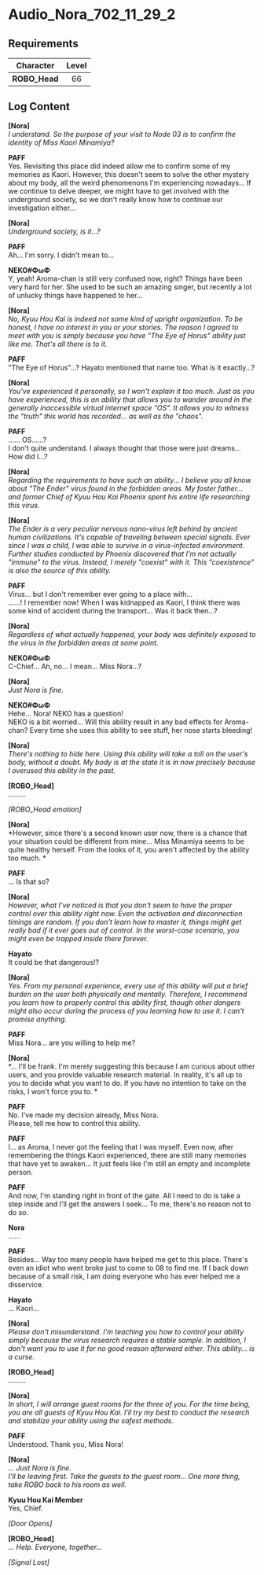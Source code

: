 # Audio_Nora_702_11_29_2
## Requirements
|  Character  |Level|
|-------------|:---:|
|**ROBO_Head**| 66  |

## Log Content
**[Nora]**<br>
*I understand. So the purpose of your visit to Node 03 is to confirm the identity of Miss Kaori Minamiya?*

**PAFF**<br>
Yes. Revisiting this place did indeed allow me to confirm some of my memories as Kaori. However, this doesn't seem to solve the other mystery about my body, all the weird phenomenons I'm experiencing nowadays... If we continue to delve deeper, we might have to get involved with the underground society, so we don't really know how to continue our investigation either...

**[Nora]**<br>
*Underground society, is it...?*

**PAFF**<br>
Ah... I'm sorry. I didn't mean to...

**NEKO#ΦωΦ**<br>
Y, yeah! Aroma\-chan is still very confused now, right? Things have been very hard for her. She used to be such an amazing singer, but recently a lot of unlucky things have happened to her...

**[Nora]**<br>
*No, Kyuu Hou Kai is indeed not some kind of upright organization. To be honest, I have no interest in you or your stories. The reason I agreed to meet with you is simply because you have "The Eye of Horus" ability just like me. That's all there is to it.*

**PAFF**<br>
"The Eye of Horus"...? Hayato mentioned that name too. What is it exactly...?

**[Nora]**<br>
*You've experienced it personally, so I won't explain it too much. Just as you have experienced, this is an ability that allows you to wander around in the generally inaccessible virtual internet space "OS". It allows you to witness the "truth" this world has recorded... as well as the "chaos".*

**PAFF**<br>
...... OS......?<br>
I don't quite understand. I always thought that those were just dreams...<br>
How did I...?

**[Nora]**<br>
*Regarding the requirements to have such an ability... I believe you all know about "The Ender" virus found in the forbidden areas. My foster father... and former Chief of Kyuu Hou Kai Phoenix spent his entire life researching this virus.*

**[Nora]**<br>
*The Ender is a very peculiar nervous nano\-virus left behind by ancient human civilizations. It's capable of traveling between special signals. Ever since I was a child, I was able to survive in a virus\-infected environment. Further studies conducted by Phoenix discovered that I'm not actually "immune" to the virus. Instead, I merely "coexist" with it. This "coexistence" is also the source of this ability.*

**PAFF**<br>
Virus... but I don't remember ever going to a place with...<br>
......! I remember now! When I was kidnapped as Kaori, I think there was some kind of accident during the transport... Was it back then...?

**[Nora]**<br>
*Regardless of what actually happened, your body was definitely exposed to the virus in the forbidden areas at some point.*

**NEKO#ΦωΦ**<br>
C\-Chief... Ah, no... I mean... Miss Nora...?

**[Nora]**<br>
*Just Nora is fine.*

**NEKO#ΦωΦ**<br>
Hehe... Nora! NEKO has a question!<br>
NEKO is a bit worried... Will this ability result in any bad effects for Aroma\-chan? Every time she uses this ability to see stuff, her nose starts bleeding!

**[Nora]**<br>
*There's nothing to hide here. Using this ability will take a toll on the user's body, without a doubt. My body is at the state it is in now precisely because I overused this ability in the past.*

**[ROBO_Head]**<br>
*………*

*\[ROBO_Head emotion\]*

**[Nora]**<br>
*However, since there's a second known user now, there is a chance that your situation could be different from mine... Miss Minamiya seems to be quite healthy herself. From the looks of it, you aren't affected by the ability too much. *

**PAFF**<br>
... Is that so?

**[Nora]**<br>
*However, what I've noticed is that you don't seem to have the proper control over this ability right now. Even the activation and disconnection timings are  random. If you don't learn how to master it, things might get really bad if it ever goes out of control. In the worst\-case scenario, you might even be trapped inside there forever.*

**Hayato**<br>
It could be that dangerous!?

**[Nora]**<br>
*Yes. From my personal experience, every use of this ability will put a brief burden on the user both physically and mentally. Therefore, I recommend you learn how to properly control this ability first, though other dangers might also occur during the process of you learning how to use it. I can't promise anything.*

**PAFF**<br>
Miss Nora... are you willing to help me?

**[Nora]**<br>
*... I'll be frank. I'm merely suggesting this because I am curious about other users, and you provide valuable research material. In reality, it's all up to you to decide what you want to do. If you have no intention to take on the risks, I won't force you to. *

**PAFF**<br>
No. I've made my decision already, Miss Nora.<br>
Please, tell me how to control this ability.

**PAFF**<br>
I... as Aroma, I never got the feeling that I was myself. Even now, after remembering the things Kaori experienced, there are still many memories that have yet to awaken... It just feels like I'm still an empty and incomplete person.

**PAFF**<br>
And now, I'm standing right in front of the gate. All I need to do is take a step inside and I'll get the answers I seek... To me, there's no reason not to do so. 

**Nora**<br>
......

**PAFF**<br>
Besides... Way too many people have helped me get to this place. There's even an idiot who went broke just to come to 08 to find me. If I back down because of a small risk, I am doing everyone who has ever helped me a disservice.

**Hayato**<br>
... Kaori...

**[Nora]**<br>
*Please don't misunderstand. I'm teaching you how to control your ability simply because the virus research requires a stable sample. In addition, I don't want you to use it for no good reason afterward either. This ability... is a curse.*

**[ROBO_Head]**<br>
*………*

**[Nora]**<br>
*In short, I will arrange guest rooms for the three of you. For the time being, you are all guests of Kyuu Hou Kai. I'll try my best to conduct the research and stabilize your ability using the safest methods.*

**PAFF**<br>
Understood. Thank you, Miss Nora!

**[Nora]**<br>
*... Just Nora is fine.<br>
I'll be leaving first. Take the guests to the guest room... One more thing, take ROBO back to his room as well.*

**Kyuu Hou Kai Member**<br>
Yes, Chief.

*\[Door Opens\]*

**[ROBO_Head]**<br>
*... Help. Everyone, together...*

*[Signal Lost]*

